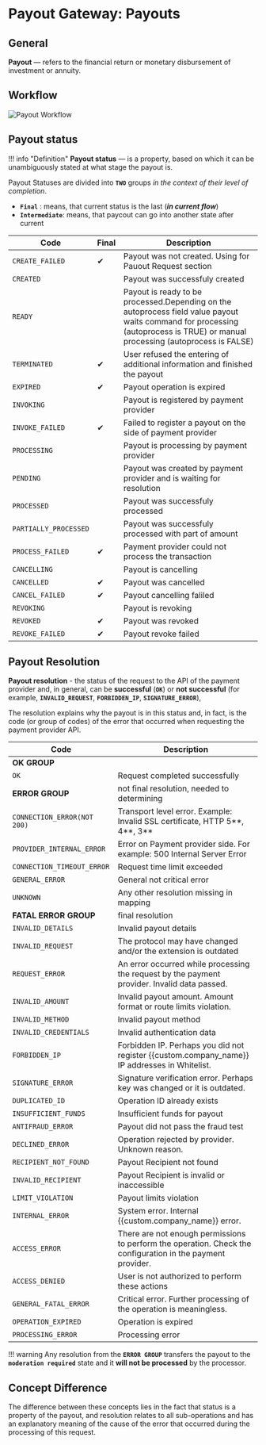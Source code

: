 # Payout Gateway: Payouts

## General

**Payout** — refers to the financial return or monetary disbursement of investment or annuity.

## Workflow

![Payout Workflow](images/payout_state_diagram.png)

## Payout status

!!! info "Definition"
    **Payout status** —  is a property, based on which it can be unambiguously stated at what stage the payout is. 

Payout Statuses are divided into **`TWO`** groups _in the context of their level of completion_.

- **`Final`** : means, that current status is the last (**_in current flow_**)
- **`Intermediate`**: means, that paycout can go into another state after current

| Code                  | Final | Description                                                                                                                                                                      |
|-----------------------|-------|----------------------------------------------------------------------------------------------------------------------------------------------------------------------------------|
| `CREATE_FAILED`       | ✔     | Payout was not created. Using for Pauout Request section                                                                                                                         |
| `CREATED`             |       | Payout was successfuly created                                                                                                                                                   |
| `READY`               |       | Payout is ready to be processed.Depending on the autoprocess field value payout waits command for processing (autoprocess is  TRUE) or manual processing (autoprocess is  FALSE) |
| `TERMINATED`          | ✔     | User refused the entering of additional information and finished the payout                                                                                                      |
| `EXPIRED`             | ✔     | Payout operation is expired                                                                                                                                                      |
| `INVOKING`            |       | Payout is registered by payment provider                                                                                                                                         |
| `INVOKE_FAILED`       | ✔     | Failed to register a payout on the side of payment provider                                                                                                                      |
| `PROCESSING`          |       | Payout is processing by payment provider                                                                                                                                         |
| `PENDING`             |       | Payout was created by payment provider and is waiting for resolution                                                                                                             |
| `PROCESSED`           |       | Payout was successfuly processed                                                                                                                                                 |
| `PARTIALLY_PROCESSED` |       | Payout was successfuly processed with part of amount                                                                                                                             |
| `PROCESS_FAILED`      | ✔     | Payment provider could not process the transaction                                                                                                                               |
| `CANCELLING`          |       | Payout is cancelling                                                                                                                                                             |
| `CANCELLED`           | ✔     | Payout was cancelled                                                                                                                                                             |
| `CANCEL_FAILED`       | ✔     | Payout cancelling faliled                                                                                                                                                        |
| `REVOKING`            |       | Payout is revoking                                                                                                                                                               |
| `REVOKED`             | ✔     | Payout was revoked                                                                                                                                                               |
| `REVOKE_FAILED`       | ✔     | Payout revoke failed                                                                                                                                                             |

## Payout Resolution

**Payout resolution** - the status of the request to the API of the payment provider and, in general, can be **successful** (**`OK`**) or **not successful** (for example, **`INVALID_REQUEST`**, **`FORBIDDEN_IP`**, **`SIGNATURE_ERROR`**), 
    
The resolution explains why the payout is in this status and, in fact, is the code (or group of codes) of the error that occurred when requesting the payment provider API.

| Code                        | Description                                                                                                 |
|-----------------------------|-------------------------------------------------------------------------------------------------------------|
| **OK GROUP**                |                                                                                                             |
| `OK`                        | Request completed successfully                                                                              |
| **ERROR GROUP**             | not final resolution, needed to determining                                                                 |
| `CONNECTION_ERROR(NOT 200)` | Transport level error. Example: Invalid SSL certificate, HTTP 5**, 4**, 3**                                 |
| `PROVIDER_INTERNAL_ERROR`   | Error on Payment provider side. For example: 500 Internal Server Error                                      |
| `CONNECTION_TIMEOUT_ERROR`  | Request time limit exceeded                                                                                 |
| `GENERAL_ERROR`             | General not critical error                                                                                  |
| `UNKNOWN`                   | Any other resolution missing in mapping                                                                     |
| **FATAL ERROR GROUP**       | final resolution                                                                                            |
| `INVALID_DETAILS`           | Invalid payout details                                                                                      |
| `INVALID_REQUEST`           | The protocol may have changed and/or the extension is outdated                                              |
| `REQUEST_ERROR`             | An error occurred while processing the request by the payment provider. Invalid data passed.                |
| `INVALID_AMOUNT`            | Invalid payout amount. Amount format or route limits violation.                                             |
| `INVALID_METHOD`            | Invalid payout method                                                                                       |
| `INVALID_CREDENTIALS`       | Invalid authentication data                                                                                 |
| `FORBIDDEN_IP`              | Forbidden IP. Perhaps you did not register {{custom.company_name}} IP addresses in Whitelist.                            |
| `SIGNATURE_ERROR`           | Signature verification error. Perhaps key was changed or it is outdated.                                    |
| `DUPLICATED_ID`             | Operation ID already exists                                                                                 |
| `INSUFFICIENT_FUNDS`        | Insufficient funds for payout                                                                               |
| `ANTIFRAUD_ERROR`           | Payout did not pass the fraud test                                                                          |
| `DECLINED_ERROR`            | Operation rejected by provider. Unknown reason.                                                             |
| `RECIPIENT_NOT_FOUND`       | Payout Recipient not found                                                                                  |
| `INVALID_RECIPIENT`         | Payout Recipient is invalid or inaccessible                                                                 |
| `LIMIT_VIOLATION`           | Payout limits violation                                                                                     |
| `INTERNAL_ERROR`            | System error. Internal {{custom.company_name}} error.                                                                    |
| `ACCESS_ERROR`              | There are not enough permissions to perform the operation. Check the configuration in the payment provider. |
| `ACCESS_DENIED`             | User is not authorized to perform these actions                                                             |
| `GENERAL_FATAL_ERROR`       | Critical error. Further processing of the operation is meaningless.                                         |
| `OPERATION_EXPIRED`         | Operation is expired                                                                                        |
| `PROCESSING_ERROR`          | Processing error                                                                                            |

!!! warning
    Any resolution from the **`ERROR GROUP`** transfers the payout to the **`moderation required`** state and it **will not be processed** by the processor.

##  Concept Difference

The difference between these concepts lies in the fact that status is a property of the payout, and resolution relates to all sub-operations and has an explanatory meaning of the cause of the error that occurred during the processing of this request.
